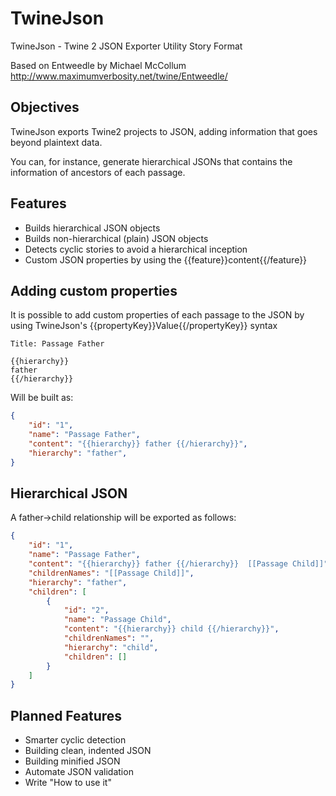 # TwineJson
TwineJson - Twine 2 JSON Exporter Utility Story Format

Based on Entweedle by Michael McCollum
http://www.maximumverbosity.net/twine/Entweedle/

## Objectives

TwineJson exports Twine2 projects to JSON, adding information that goes beyond plaintext data.

You can, for instance, generate hierarchical JSONs that contains the information of ancestors of each passage.

## Features

+ Builds hierarchical JSON objects
+ Builds non-hierarchical (plain) JSON objects
+ Detects cyclic stories to avoid a hierarchical inception 
+ Custom JSON properties by using the {{feature}}content{{/feature}}

## Adding custom properties

It is possible to add custom properties of each passage to the JSON by using TwineJson's {{propertyKey}}Value{{/propertyKey}} syntax

```
Title: Passage Father

{{hierarchy}}
father
{{/hierarchy}}
```

Will be built as:

```json
{
    "id": "1",
    "name": "Passage Father",
    "content": "{{hierarchy}} father {{/hierarchy}}",
    "hierarchy": "father",
}
```

## Hierarchical JSON

A father->child relationship will be exported as follows:

```json
{
    "id": "1",
    "name": "Passage Father",
    "content": "{{hierarchy}} father {{/hierarchy}}  [[Passage Child]]",
    "childrenNames": "[[Passage Child]]",
    "hierarchy": "father",
    "children": [
        {
            "id": "2",
            "name": "Passage Child",
            "content": "{{hierarchy}} child {{/hierarchy}}",
            "childrenNames": "",
            "hierarchy": "child",
            "children": []
        }
    ]
}
```


## Planned Features

- Smarter cyclic detection
- Building clean, indented JSON
- Building minified JSON
- Automate JSON validation
- Write "How to use it"
